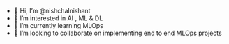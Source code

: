- 👋 Hi, I’m @nishchalnishant
- 👀 I’m interested in AI , ML & DL
- 🌱 I’m currently learning MLOps
- 💞️ I’m looking to collaborate on implementing end to end MLOps projects 


<!---
nishchalnishant/nishchalnishant is a ✨ special ✨ repository because its `README.md` (this file) appears on your GitHub profile.
You can click the Preview link to take a look at your changes.
- 📫 How to reach me ...
--->
